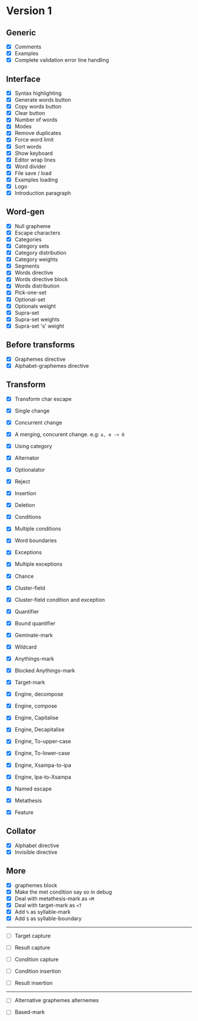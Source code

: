 # Version 1

## Generic

- [x] Comments
- [x] Examples
- [x] Complete validation error line handling

## Interface

- [x] Syntax highlighting
- [x] Generate words button
- [x] Copy words button
- [x] Clear button
- [x] Number of words
- [x] Modes
- [x] Remove duplicates
- [x] Force word limit
- [x] Sort words
- [x] Show keyboard
- [x] Editor wrap lines
- [x] Word divider
- [x] File save / load
- [x] Examples loading
- [x] Logo
- [x] Introduction paragraph

## Word-gen

- [x] Null grapheme
- [x] Escape characters
- [x] Categories
- [x] Category sets
- [x] Category distribution
- [x] Category weights
- [x] Segments
- [x] Words directive
- [x] Words directive block
- [x] Words distribution
- [x] Pick-one-set
- [x] Optional-set
- [x] Optionals weight
- [x] Supra-set
- [x] Supra-set weights
- [x] Supra-set 's' weight

## Before transforms

- [x] Graphemes directive
- [x] Alphabet-graphemes directive

## Transform

- [x] Transform char escape
- [x] Single change
- [x] Concurrent change
- [x] A merging, concurent change. e.g: `a, e -> 0`
- [x] Using category
- [x] Alternator
- [x] Optionalator
- [x] Reject
- [x] Insertion
- [x] Deletion
- [x] Conditions
- [x] Multiple conditions
- [x] Word boundaries
- [x] Exceptions
- [x] Multiple exceptions
- [x] Chance
- [x] Cluster-field
- [x] Cluster-field condition and exception

- [x] Quantifier
- [x] Bound quantifier
- [x] Geminate-mark

- [x] Wildcard
- [x] Anythings-mark
- [x] Blocked Anythings-mark
- [x] Target-mark

- [x] Engine, decompose
- [x] Engine, compose
- [x] Engine, Capitalise
- [x] Engine, Decapitalise
- [x] Engine, To-upper-case
- [x] Engine, To-lower-case
- [x] Engine, Xsampa-to-ipa
- [x] Engine, Ipa-to-Xsampa

- [x] Named escape
- [x] Metathesis
- [x] Feature

## Collator

- [x] Alphabet directive
- [x] Invisible directive

## More

- [x] graphemes block
- [x] Make the met condition say so in debug
- [x] Deal with metathesis-mark as `<M`
- [x] Deal with target-mark as `<T`
- [x] Add `%` as syllable-mark
- [x] Add `$` as syllable-boundary

--------------

- [ ] Target capture
- [ ] Result capture
- [ ] Condition capture

- [ ] Condition insertion
- [ ] Result insertion

--------------

- [ ] Alternative graphemes alternemes
- [ ] Based-mark



